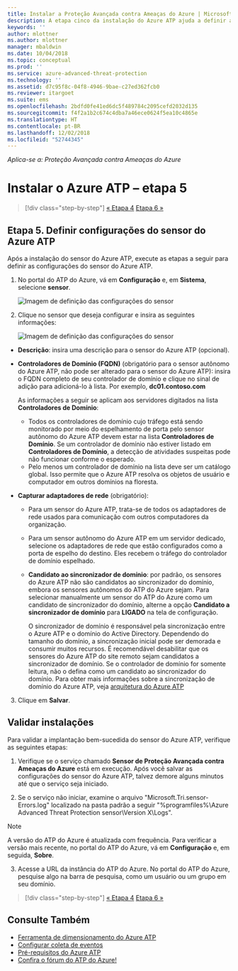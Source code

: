 ```yaml
---
title: Instalar a Proteção Avançada contra Ameaças do Azure | Microsoft Docs
description: A etapa cinco da instalação do Azure ATP ajuda a definir as configurações do sensor autônomo do Azure ATP.
keywords: ''
author: mlottner
ms.author: mlottner
manager: mbaldwin
ms.date: 10/04/2018
ms.topic: conceptual
ms.prod: ''
ms.service: azure-advanced-threat-protection
ms.technology: ''
ms.assetid: d7c95f8c-04f8-4946-9bae-c27ed362fcb0
ms.reviewer: itargoet
ms.suite: ems
ms.openlocfilehash: 2bdfd0fe41ed6dc5f489784c2095cefd2032d135
ms.sourcegitcommit: f4f2a1b2c674c4dba7a46ece0624f5ea10c4865e
ms.translationtype: HT
ms.contentlocale: pt-BR
ms.lasthandoff: 12/02/2018
ms.locfileid: "52744345"
---
```

*Aplica-se a: Proteção Avançada contra Ameaças do Azure*



# <a name="install-azure-atp---step-5"></a>Instalar o Azure ATP – etapa 5

> [!div class="step-by-step"]
> [« Etapa 4](install-atp-step4.md)
> [Etapa 6 »](install-atp-step6-vpn.md)



## <a name="step-5-configure-the-azure-atp-sensor-settings"></a>Etapa 5. Definir configurações do sensor do Azure ATP
Após a instalação do sensor do Azure ATP, execute as etapas a seguir para definir as configurações do sensor do Azure ATP.

1.  No portal do ATP do Azure, vá em **Configuração** e, em **Sistema**, selecione **sensor**.
   
     ![Imagem de definição das configurações do sensor](media/atp-sensor-config.png)


2.  Clique no sensor que deseja configurar e insira as seguintes informações:

    ![Imagem de definição das configurações do sensor](media/atp-sensor-config-2.png)

  - **Descrição**: insira uma descrição para o sensor do Azure ATP (opcional).
  - **Controladores de Domínio (FQDN)** (obrigatório para o sensor autônomo do Azure ATP, não pode ser alterado para o sensor do Azure ATP): insira o FQDN completo de seu controlador de domínio e clique no sinal de adição para adicioná-lo à lista. Por exemplo, **dc01.contoso.com**

      As informações a seguir se aplicam aos servidores digitados na lista **Controladores de Domínio**:
      - Todos os controladores de domínio cujo tráfego está sendo monitorado por meio do espelhamento de porta pelo sensor autônomo do Azure ATP devem estar na lista **Controladores de Domínio**. Se um controlador de domínio não estiver listado em **Controladores de Domínio**, a detecção de atividades suspeitas pode não funcionar conforme o esperado.
      - Pelo menos um controlador de domínio na lista deve ser um catálogo global. Isso permite que o Azure ATP resolva os objetos de usuário e computador em outros domínios na floresta.

  - **Capturar adaptadores de rede** (obrigatório):
   
     - Para um sensor do Azure ATP, trata-se de todos os adaptadores de rede usados para comunicação com outros computadores da organização.
    - Para um sensor autônomo do Azure ATP em um servidor dedicado, selecione os adaptadores de rede que estão configurados como a porta de espelho do destino. Eles recebem o tráfego do controlador de domínio espelhado.

    - **Candidato ao sincronizador de domínio**: por padrão, os sensores do Azure ATP não são candidatos ao sincronizador do domínio, embora os sensores autônomos do ATP do Azure sejam. Para selecionar manualmente um sensor do ATP do Azure como um candidato de sincronizador do domínio, alterne a opção **Candidato a sincronizador de domínio** para **LIGADO** na tela de configuração. 
    
        O sincronizador de domínio é responsável pela sincronização entre o Azure ATP e o domínio do Active Directory. Dependendo do tamanho do domínio, a sincronização inicial pode ser demorada e consumir muitos recursos. 
   É recomendável desabilitar que os sensores do Azure ATP do site remoto sejam candidatos a sincronizador de domínio.
   Se o controlador de domínio for somente leitura, não o defina como um candidato ao sincronizador do domínio. Para obter mais informações sobre a sincronização de domínio do Azure ATP, veja [arquitetura do Azure ATP](atp-architecture.md#azure-atp-sensor-features)
  
3. Clique em **Salvar**.


## <a name="validate-installations"></a>Validar instalações
Para validar a implantação bem-sucedida do sensor do Azure ATP, verifique as seguintes etapas:

1.  Verifique se o serviço chamado **Sensor de Proteção Avançada contra Ameaças do Azure** está em execução. Após você salvar as configurações do sensor do Azure ATP, talvez demore alguns minutos até que o serviço seja iniciado.

2.  Se o serviço não iniciar, examine o arquivo "Microsoft.Tri.sensor-Errors.log" localizado na pasta padrão a seguir "%programfiles%\Azure Advanced Threat Protection sensor\Version X\Logs".
 
 >[!NOTE]
 > A versão do ATP do Azure é atualizada com frequência. Para verificar a versão mais recente, no portal do ATP do Azure, vá em **Configuração** e, em seguida, **Sobre**. 

3.  Acesse a URL da instância do ATP do Azure. No portal do ATP do Azure, pesquise algo na barra de pesquisa, como um usuário ou um grupo em seu domínio.



> [!div class="step-by-step"]
> [« Etapa 4](install-atp-step4.md)
> [Etapa 6 »](install-atp-step6-vpn.md)



## <a name="see-also"></a>Consulte Também

- [Ferramenta de dimensionamento do Azure ATP](http://aka.ms/aatpsizingtool)
- [Configurar coleta de eventos](configure-event-collection.md)
- [Pré-requisitos do Azure ATP](atp-prerequisites.md)
- [Confira o fórum do ATP do Azure!](https://aka.ms/azureatpcommunity)
